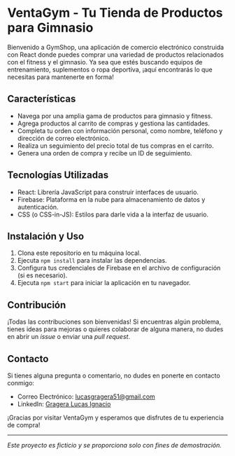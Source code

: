 # VentaGym - Tu Tienda de Productos para Gimnasio

Bienvenido a GymShop, una aplicación de comercio electrónico construida con React donde puedes comprar una variedad de productos relacionados con el fitness y el gimnasio. Ya sea que estés buscando equipos de entrenamiento, suplementos o ropa deportiva, ¡aquí encontrarás lo que necesitas para mantenerte en forma!

## Características

- Navega por una amplia gama de productos para gimnasio y fitness.
- Agrega productos al carrito de compras y gestiona las cantidades.
- Completa tu orden con información personal, como nombre, teléfono y dirección de correo electrónico.
- Realiza un seguimiento del precio total de tus compras en el carrito.
- Genera una orden de compra y recibe un ID de seguimiento.

## Tecnologías Utilizadas

- React: Librería JavaScript para construir interfaces de usuario.
- Firebase: Plataforma en la nube para almacenamiento de datos y autenticación.
- CSS (o CSS-in-JS): Estilos para darle vida a la interfaz de usuario.

## Instalación y Uso

1. Clona este repositorio en tu máquina local.
2. Ejecuta `npm install` para instalar las dependencias.
3. Configura tus credenciales de Firebase en el archivo de configuración (si es necesario).
4. Ejecuta `npm start` para iniciar la aplicación en tu navegador.

## Contribución

¡Todas las contribuciones son bienvenidas! Si encuentras algún problema, tienes ideas para mejoras o quieres colaborar de alguna manera, no dudes en abrir un _issue_ o enviar una _pull request_.

## Contacto

Si tienes alguna pregunta o comentario, no dudes en ponerte en contacto conmigo:

- Correo Electrónico: lucasgragera51@gmail.com
- LinkedIn: [Gragera Lucas Ignacio](https://www.linkedin.com/in/lucas-gragera-5b2b38273/)

¡Gracias por visitar VentaGym y esperamos que disfrutes de tu experiencia de compra!

---

_Este proyecto es ficticio y se proporciona solo con fines de demostración._